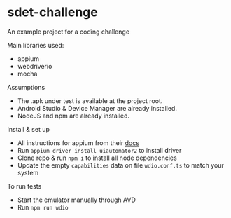 # sdet-challenge
An example project for a coding challenge

Main libraries used:

- appium
- webdriverio
- mocha


Assumptions
- The .apk under test is available at the project root.
- Android Studio & Device Manager are already installed.
- NodeJS and npm are already installed.


Install & set up
- All instructions for appium from their [docs](https://appium.io/docs/en/2.1/quickstart/uiauto2-driver/)
- Run `appium driver install uiautomator2` to install driver
- Clone repo & run `npm i` to install all node dependencies
- Update the empty `capabilities` data on file `wdio.conf.ts` to match your system


To run tests
- Start the emulator manually through AVD
- Run `npm run wdio
`